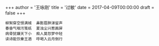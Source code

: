 +++
author = '王咏刚'
title = '过敏'
date = 2017-04-09T00:00:00
draft = false
+++

<div class="poem">

```
柳絮穿空恨满城  鼻膨眉肿涕留声
春昏气咽污笺纸  夏浊尘兴惹画屏
病骨犹嫌天下小  痴人莫怨梦中轻
读诗能饮秦王酒  呼喝入云月倒行
```

</div>
